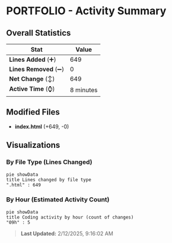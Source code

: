 # PORTFOLIO - Activity Summary 

## Overall Statistics

| Stat                   | Value                                                             |
| ---------------------- | ----------------------------------------------------------------- |
| **Lines Added** (➕)   | 649                                          |
| **Lines Removed** (➖) | 0                                        |
| **Net Change** (↕)    | 649                |
| **Active Time** (⌚)   | 8 minutes |


## Modified Files
- **index.html** (+649, -0)

## Visualizations

### By File Type (Lines Changed)

```mermaid
pie showData
title Lines changed by file type
".html" : 649
```

### By Hour (Estimated Activity Count)

```mermaid
pie showData
title Coding activity by hour (count of changes)
"09h" : 5
```


> **Last Updated:** 2/12/2025, 9:16:02 AM